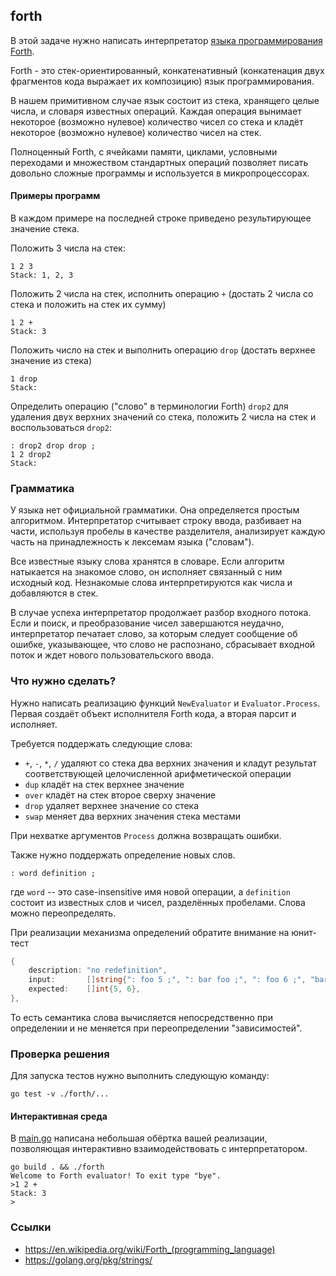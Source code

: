 ## forth

В этой задаче нужно написать интерпретатор [языка программирования Forth](https://en.wikipedia.org/wiki/Forth_(programming_language)).

Forth - это стек-ориентированный, конкатенативный (конкатенация двух фрагментов кода выражает их композицию) язык программирования.

В нашем примитивном случае язык состоит из стека, хранящего целые числа, и словаря известных операций.
Каждая операция вынимает некоторое (возможно нулевое) количество чисел со стека и кладёт некоторое (возможно нулевое) количество чисел на стек.

Полноценный Forth, с ячейками памяти, циклами, условными переходами и множеством стандартных операций
позволяет писать довольно сложные программы и используется в микропроцессорах.

#### Примеры программ

В каждом примере на последней строке приведено результирующее значение стека.

Положить 3 числа на стек:
```
1 2 3
Stack: 1, 2, 3
```

Положить 2 числа на стек, исполнить операцию `+` (достать 2 числа со стека и положить на стек их сумму)
```
1 2 +
Stack: 3
```

Положить число на стек и выполнить операцию `drop` (достать верхнее значение из стека)
```
1 drop
Stack:
```

Определить операцию ("слово" в терминологии Forth) `drop2` для удаления двух верхних значений со стека,
положить 2 числа на стек и воспользоваться `drop2`:
```
: drop2 drop drop ;
1 2 drop2
Stack: 
```

### Грамматика

У языка нет официальной грамматики.
Она определяется простым алгоритмом.
Интерпретатор считывает строку ввода,
разбивает на части, используя пробелы в качестве разделителя,
анализирует каждую часть на принадлежность к лексемам языка ("словам").

Все известные языку слова хранятся в словаре.
Если алгоритм натыкается на знакомое слово, он исполняет связанный с ним исходный код.
Незнакомые слова интерпретируются как числа и добавляются в стек.

В случае успеха интерпретатор продолжает разбор входного потока.
Если и поиск, и преобразование чисел завершаются неудачно,
интерпретатор печатает слово, за которым следует сообщение об ошибке, указывающее, что слово не распознано,
сбрасывает входной поток и ждет нового пользовательского ввода.

### Что нужно сделать?

Нужно написать реализацию функций `NewEvaluator` и `Evaluator.Process`.
Первая создаёт объект исполнителя Forth кода, а вторая парсит и исполняет.

Требуется поддержать следующие слова:
* `+`, `-`, `*`, `/` удаляют со стека два верхних значения и кладут результат соответствующей целочисленной арифметической операции
* `dup` кладёт на стек верхнее значение
* `over` кладёт на стек второе сверху значение
* `drop` удаляет верхнее значение со стека
* `swap` меняет два верхних значения стека местами

При нехватке аргументов `Process` должна возвращать ошибки.

Также нужно поддержать определение новых слов.
```
: word definition ;
```
где `word` -- это case-insensitive имя новой операции,
а `definition` состоит из известных слов и чисел, разделённых пробелами.
Слова можно переопределять.

При реализации механизма определений обратите внимание на юнит-тест

```go
{
    description: "no redefinition",
    input:       []string{": foo 5 ;", ": bar foo ;", ": foo 6 ;", "bar foo"},
    expected:    []int{5, 6},
},
```

То есть семантика слова вычисляется непосредственно при определении и не меняется при переопределении "зависимостей".

### Проверка решения

Для запуска тестов нужно выполнить следующую команду:
```
go test -v ./forth/...
```

#### Интерактивная среда

В [main.go](./main.go) написана небольшая обёртка вашей реализации,
позволяющая интерактивно взаимодействовать с интерпретатором.
```
go build . && ./forth
Welcome to Forth evaluator! To exit type "bye".
>1 2 +
Stack: 3
>
```

### Ссылки

* https://en.wikipedia.org/wiki/Forth_(programming_language)
* https://golang.org/pkg/strings/
